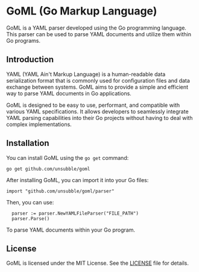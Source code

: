 # GoML (Go Markup Language)
GoML is a YAML parser developed using the Go programming language. This parser can be used to 
parse YAML documents and utilize them within Go programs.

## Introduction
  YAML (YAML Ain't Markup Language) is a human-readable data serialization format that is commonly 
used for configuration files and data exchange between systems. GoML aims to provide a simple and 
efficient way to parse YAML documents in Go applications.

  GoML is designed to be easy to use, performant, and compatible with various YAML specifications. 
It allows developers to seamlessly integrate YAML parsing capabilities into their Go projects 
without having to deal with complex implementations.

## Installation

You can install GoML using the `go get` command:

```
go get github.com/unsubble/goml
```

After installing GoML, you can import it into your Go files:

```
import "github.com/unsubble/goml/parser"
```

Then, you can use: 

```
  parser := parser.NewYAMLFileParser("FILE_PATH")
  parser.Parse()
```
To parse YAML documents within your Go program.

## License

GoML is licensed under the MIT License. See the [LICENSE](LICENSE) file for details.


